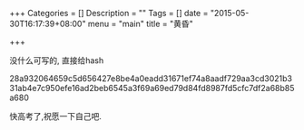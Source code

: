 +++
Categories = []
Description = ""
Tags = []
date = "2015-05-30T16:17:39+08:00"
menu = "main"
title = "黄昏"

+++

没什么可写的, 直接给hash

28a932064659c5d656427e8be4a0eadd31671ef74a8aadf729aa3cd3021b331ab4e7c950efe16ad2beb6545a3f69a69ed79d84fd8987fd5cfc7df2a68b85a680

快高考了,祝愿一下自己吧.